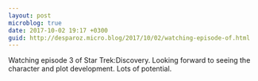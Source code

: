```yaml
---
layout: post
microblog: true
date: 2017-10-02 19:17 +0300
guid: http://desparoz.micro.blog/2017/10/02/watching-episode-of.html
---
```

Watching episode 3 of Star Trek:Discovery. Looking forward to seeing the character and plot development. Lots of potential. 

